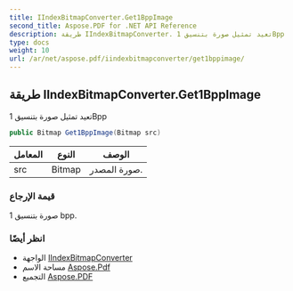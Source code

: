 ```yaml
---
title: IIndexBitmapConverter.Get1BppImage
second_title: Aspose.PDF for .NET API Reference
description: طريقة IIndexBitmapConverter. تعيد تمثيل صورة بتنسيق 1Bpp
type: docs
weight: 10
url: /ar/net/aspose.pdf/iindexbitmapconverter/get1bppimage/
---
```

## طريقة IIndexBitmapConverter.Get1BppImage

تعيد تمثيل صورة بتنسيق 1Bpp

```csharp
public Bitmap Get1BppImage(Bitmap src)
```

| المعامل | النوع | الوصف |
| --- | --- | --- |
| src | Bitmap | صورة المصدر. |

### قيمة الإرجاع

صورة بتنسيق 1 bpp.

### انظر أيضًا

* الواجهة [IIndexBitmapConverter](../)
* مساحة الاسم [Aspose.Pdf](../../../aspose.pdf/)
* التجميع [Aspose.PDF](../../../)